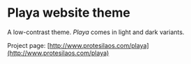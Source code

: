 # Playa website theme

A low-contrast theme. *Playa* comes in light and dark variants.

Project page: [http://www.protesilaos.com/playa](http://www.protesilaos.com/playa)
